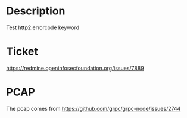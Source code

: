 # Description

Test http2.errorcode keyword

# Ticket

https://redmine.openinfosecfoundation.org/issues/7889

# PCAP

The pcap comes from https://github.com/grpc/grpc-node/issues/2744

